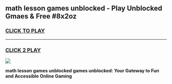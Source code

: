 
## math lesson games unblocked - Play Unblocked Gmaes & Free #8x2oz
<h3>
<a href="https://news.freeplayer.one?title=math_lesson_games_unblocked&ref=26F">CLICK TO PLAY</a></h3>
<hr>

<h3>
<a href="https://news.freeplayer.one?title=math_lesson_games_unblocked&ref=26F">CLICK 2 PLAY</a>
  
</h3>

<a href="https://news.freeplayer.one?title=math_lesson_games_unblocked&ref=26F/"><img src="https://clearcache.store/games.png"></a>


**math lesson games unblocked games unblocked: Your Gateway to Fun and Accessible Online Gaming**

